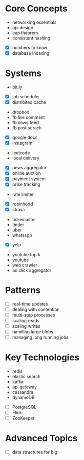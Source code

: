 
# Core Concepts

- networking essentials
- api design
- cap theorem
- consistent hashing
+ [x] numbers to know
+ [x] database indexing

# Systems

- bit.ly
+ [x] job scheduler
+ [x] distribited cache
- dropbox
- fb live comment
- fb news feed
- fb post serach
+ [x] google docs
+ [x] instagram
- leetcode
- local delivery
+ [x] news aggregator
+ [x] online auction
+ [x] payment system
+ [x] price tracking
- rate limiter
+ [x] robinhood
+ [x] strava
- tickemaster
- tinder
- uber
- whatsapp
+ [x] yelp
- youtube top k
- youtube
- web crawler
- ad click aggregator

# Patterns
+ [ ] real-time updates
+ [ ] dealing with contention
+ [ ] multi-step processes
+ [ ] scaling reads
+ [ ] scaling writes
+ [ ] handling large blobs
+ [ ] managing long running jobs

# Key Technologies
- redis
- elastic search
- kafka
- api gateway
- cassandra
- dynamoDB
+ [ ] PostgreSQL
+ [ ] Flink
+ [ ] ZooKeeper

# Advanced Topics
+ [ ] data structures for big

